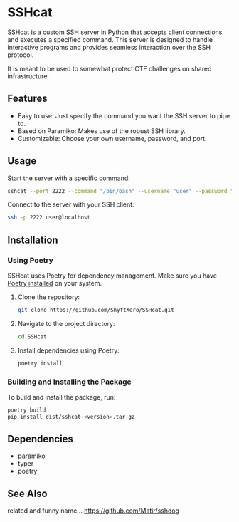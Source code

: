 # SSHcat

SSHcat is a custom SSH server in Python that accepts client connections and executes a specified command. This server is designed to handle interactive programs and provides seamless interaction over the SSH protocol.

It is meant to be used to somewhat protect CTF challenges on shared infrastructure. 

## Features


- Easy to use: Just specify the command you want the SSH server to pipe to.
- Based on Paramiko: Makes use of the robust SSH library.
- Customizable: Choose your own username, password, and port.

## Usage

Start the server with a specific command:

```bash
sshcat --port 2222 --command "/bin/bash" --username "user" --password "pass"
```

Connect to the server with your SSH client:

```bash
ssh -p 2222 user@localhost
```

## Installation

### Using Poetry

SSHcat uses Poetry for dependency management. Make sure you have [Poetry installed](https://python-poetry.org/docs/#installation) on your system.

1. Clone the repository:

   ```bash
   git clone https://github.com/ShyftXero/SSHcat.git
   ```

2. Navigate to the project directory:

   ```bash
   cd SSHcat
   ```

3. Install dependencies using Poetry:

   ```bash
   poetry install
   ```

### Building and Installing the Package

To build and install the package, run:

```bash
poetry build
pip install dist/sshcat-<version>.tar.gz
```


## Dependencies

- paramiko
- typer
- poetry

## See Also 
related and funny name... 
https://github.com/Matir/sshdog